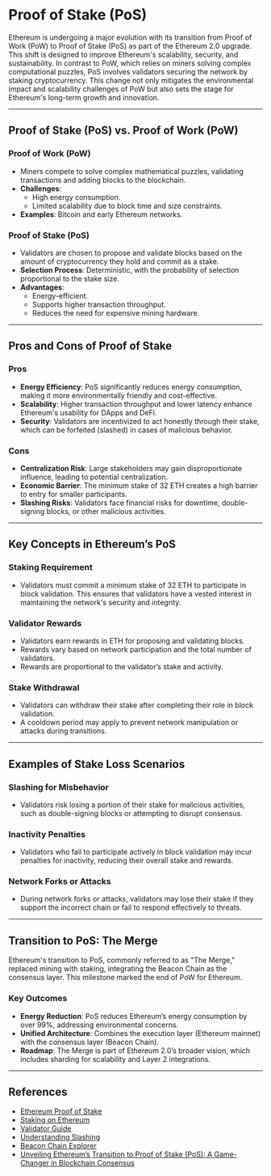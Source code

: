 # Proof of Stake (PoS)

Ethereum is undergoing a major evolution with its transition from Proof of Work (PoW) to Proof of Stake (PoS) as part of the Ethereum 2.0 upgrade. This shift is designed to improve Ethereum's scalability, security, and sustainability. In contrast to PoW, which relies on miners solving complex computational puzzles, PoS involves validators securing the network by staking cryptocurrency. This change not only mitigates the environmental impact and scalability challenges of PoW but also sets the stage for Ethereum's long-term growth and innovation.

---

## **Proof of Stake (PoS) vs. Proof of Work (PoW)**

### **Proof of Work (PoW)**  
- Miners compete to solve complex mathematical puzzles, validating transactions and adding blocks to the blockchain.  
- **Challenges**:
  - High energy consumption.
  - Limited scalability due to block time and size constraints.
- **Examples**: Bitcoin and early Ethereum networks.

### **Proof of Stake (PoS)**  
- Validators are chosen to propose and validate blocks based on the amount of cryptocurrency they hold and commit as a stake.  
- **Selection Process**: Deterministic, with the probability of selection proportional to the stake size.  
- **Advantages**:
  - Energy-efficient.
  - Supports higher transaction throughput.
  - Reduces the need for expensive mining hardware.

---

## **Pros and Cons of Proof of Stake**

### **Pros**
- **Energy Efficiency**: PoS significantly reduces energy consumption, making it more environmentally friendly and cost-effective.  
- **Scalability**: Higher transaction throughput and lower latency enhance Ethereum's usability for DApps and DeFi.  
- **Security**: Validators are incentivized to act honestly through their stake, which can be forfeited (slashed) in cases of malicious behavior.

### **Cons**
- **Centralization Risk**: Large stakeholders may gain disproportionate influence, leading to potential centralization.  
- **Economic Barrier**: The minimum stake of 32 ETH creates a high barrier to entry for smaller participants.  
- **Slashing Risks**: Validators face financial risks for downtime, double-signing blocks, or other malicious activities.

---

## **Key Concepts in Ethereum’s PoS**

### **Staking Requirement**  
- Validators must commit a minimum stake of 32 ETH to participate in block validation. This ensures that validators have a vested interest in maintaining the network's security and integrity.

### **Validator Rewards**  
- Validators earn rewards in ETH for proposing and validating blocks.  
- Rewards vary based on network participation and the total number of validators.  
- Rewards are proportional to the validator’s stake and activity.

### **Stake Withdrawal**  
- Validators can withdraw their stake after completing their role in block validation.  
- A cooldown period may apply to prevent network manipulation or attacks during transitions.

---

## **Examples of Stake Loss Scenarios**

### **Slashing for Misbehavior** 
- Validators risk losing a portion of their stake for malicious activities, such as double-signing blocks or attempting to disrupt consensus.  
### **Inactivity Penalties**
- Validators who fail to participate actively in block validation may incur penalties for inactivity, reducing their overall stake and rewards.  
### **Network Forks or Attacks**
- During network forks or attacks, validators may lose their stake if they support the incorrect chain or fail to respond effectively to threats.

---

## **Transition to PoS: The Merge**

Ethereum's transition to PoS, commonly referred to as "The Merge," replaced mining with staking, integrating the Beacon Chain as the consensus layer. This milestone marked the end of PoW for Ethereum.  

### **Key Outcomes**
- **Energy Reduction**: PoS reduces Ethereum’s energy consumption by over 99%, addressing environmental concerns.  
- **Unified Architecture**: Combines the execution layer (Ethereum mainnet) with the consensus layer (Beacon Chain).  
- **Roadmap**: The Merge is part of Ethereum 2.0’s broader vision, which includes sharding for scalability and Layer 2 integrations.

---

## References

- [Ethereum Proof of Stake](https://ethereum.org/en/eth2/)  
- [Staking on Ethereum](https://ethereum.org/en/staking/)  
- [Validator Guide](https://ethereum.org/en/developers/docs/nodes-and-clients/run-a-node/)  
- [Understanding Slashing](https://ethereum.org/en/developers/docs/consensus-mechanisms/pos/#slashing)  
- [Beacon Chain Explorer](https://beaconcha.in/)  
- [Unveiling Ethereum’s Transition to Proof of Stake (PoS): A Game-Changer in Blockchain Consensus](https://medium.com/novai-blockchain-101/unveiling-ethereums-transition-to-proof-of-stake-pos-a-game-changer-in-blockchain-consensus-5523e38ff17f)  
